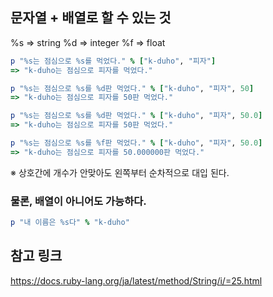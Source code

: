 ## 문자열 + 배열로 할 수 있는 것
%s => string
%d => integer
%f => float

```rb
p "%s는 점심으로 %s를 먹었다." % ["k-duho", "피자"]
=> "k-duho는 점심으로 피자를 먹었다."

p "%s는 점심으로 %s를 %d판 먹었다." % ["k-duho", "피자", 50]
=> "k-duho는 점심으로 피자를 50판 먹었다."

p "%s는 점심으로 %s를 %d판 먹었다." % ["k-duho", "피자", 50.0]
=> "k-duho는 점심으로 피자를 50판 먹었다."

p "%s는 점심으로 %s를 %f판 먹었다." % ["k-duho", "피자", 50.0]
=> "k-duho는 점심으로 피자를 50.000000판 먹었다."
```
※ 상호간에 개수가 안맞아도 왼쪽부터 순차적으로 대입 된다.

### **물론, 배열이 아니어도 가능하다.**
```rb
p "내 이름은 %s다" % "k-duho"
```

## 참고 링크
https://docs.ruby-lang.org/ja/latest/method/String/i/=25.html
